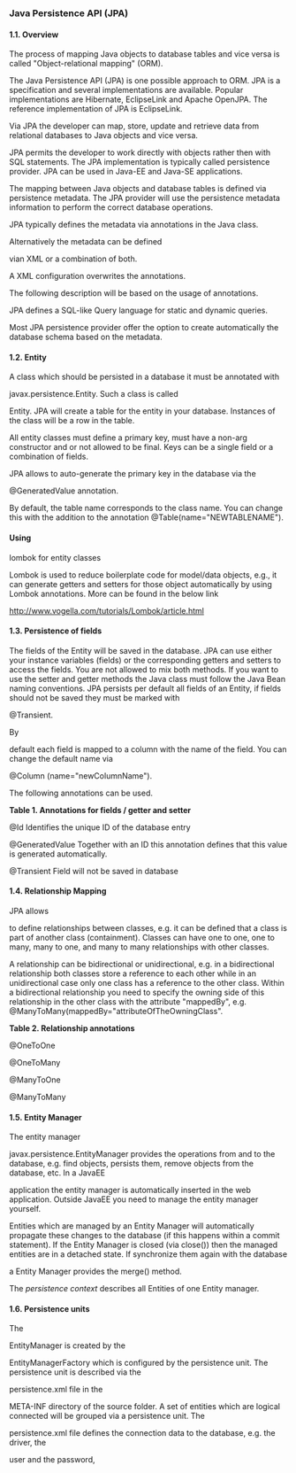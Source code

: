 ### Java Persistence API (JPA)

#### []()1.1. Overview

The process of mapping Java objects to database tables and vice versa is called "Object-relational mapping" (ORM).

The Java Persistence API (JPA) is one possible approach to ORM. JPA is a specification and several implementations are available. Popular implementations are Hibernate, EclipseLink and Apache OpenJPA. The reference implementation of JPA is EclipseLink.

Via JPA the developer can map, store, update and retrieve data from relational databases to Java objects and vice versa.

JPA permits the developer to work directly with objects rather then with SQL statements. The JPA implementation is typically called persistence provider. JPA can be used in Java-EE and Java-SE applications.

The mapping between Java objects and database tables is defined via persistence metadata. The JPA provider will use the persistence metadata information to perform the correct database operations.

JPA typically defines the metadata via annotations in the Java class. 

Alternatively the metadata can be defined 

vian XML or a combination of both. 

A XML configuration overwrites the annotations.

The following description will be based on the usage of annotations.

JPA defines a SQL-like Query language for static and dynamic queries.

Most JPA persistence provider offer the option to create automatically the database schema based on the metadata.

#### []()1.2. Entity

A class which should be persisted in a database it must be annotated with 

javax.persistence.Entity. Such a class is called 

Entity. JPA will create a table for the entity in your database. Instances of the class will be a row in the table.

All entity classes must define a primary key, must have a non-arg constructor and or not allowed to be final. Keys can be a single field or a combination of fields.

JPA allows to auto-generate the primary key in the database via the 

@GeneratedValue annotation.

By default, the table name corresponds to the class name. You can change this with the addition to the annotation @Table(name="NEWTABLENAME").

#### Using 

lombok for entity classes

Lombok is used to reduce boilerplate code for model/data objects, e.g., it can generate getters and setters for those object automatically by using Lombok annotations. More can be found in the below link

http://www.vogella.com/tutorials/Lombok/article.html

#### []()1.3. Persistence of fields

The fields of the Entity will be saved in the database. JPA can use either your instance variables (fields) or the corresponding getters and setters to access the fields. You are not allowed to mix both methods. If you want to use the setter and getter methods the Java class must follow the Java Bean naming conventions. JPA persists per default all fields of an Entity, if fields should not be saved they must be marked with 

@Transient.

By 

default each field is mapped to a column with the name of the field. You can change the default name via

@Column (name="newColumnName").

The following annotations can be used.

[]()

**Table 1. Annotations for fields / getter and setter**

 @Id Identifies the unique ID of the database entry

 @GeneratedValue Together with an ID this annotation defines that this value is generated automatically.

 @Transient Field will not be saved in database

#### []()1.4. Relationship Mapping

JPA allows 

to define relationships between classes, e.g. it can be defined that a class is part of another class (containment). Classes can have one to one, one to many, many to one, and many to many relationships with other classes.

A relationship can be bidirectional or unidirectional, e.g. in a bidirectional relationship both classes store a reference to each other while in an unidirectional case only one class has a reference to the other class. Within a bidirectional relationship you need to specify the owning side of this relationship in the other class with the attribute "mappedBy", e.g. @ManyToMany(mappedBy="attributeOfTheOwningClass".

[]()

**Table 2. Relationship annotations**

 @OneToOne

 @OneToMany

 @ManyToOne

 @ManyToMany

#### []()1.5. Entity Manager

The entity manager 

javax.persistence.EntityManager provides the operations from and to the database, e.g. find objects, persists them, remove objects from the database, etc. In a JavaEE 

application the entity manager is automatically inserted in the web application. Outside JavaEE you need to manage the entity manager yourself.

Entities which are managed by an Entity Manager will automatically propagate these changes to the database (if this happens within a commit statement). If the Entity Manager is closed (via close()) then the managed entities are in a detached state. If synchronize them again with the database 

a Entity Manager provides the merge() method.

The _persistence context_ describes all Entities of one Entity manager.

#### []()1.6. Persistence units

The 

EntityManager is created by the 

EntityManagerFactory which is configured by the persistence unit. The persistence unit is described via the 

persistence.xml file in the 

META-INF directory of the source folder. A set of entities which are logical connected will be grouped via a persistence unit. The 

persistence.xml file defines the connection data to the database, e.g. the driver, the 

user and the password,